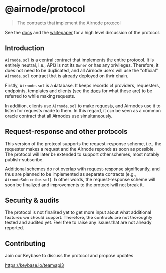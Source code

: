 # @airnode/protocol

> The contracts that implement the Airnode protocol

See the [docs](https://github.com/api3dao/api3-docs) and the [whitepaper](https://github.com/api3dao/api3-whitepaper) for a high level discussion of the protocol.

## Introduction

`Airnode.sol` is a central contract that implements the entire protocol.
It is entirely neutral, i.e., API3 is not its `Owner` or has any privileges.
Therefore, it does not need to be duplicated, and all Airnode users will use the "official" `Airnode.sol` contract that is already deployed on their chain.

Firstly, `Airnode.sol` is a database.
It keeps records of providers, requesters, endpoints, templates and clients (see the [docs](https://github.com/api3dao/api3-docs) for what these are) to be referred to while making requests.

In addition, clients use `Airnode.sol` to make requests, and Airnodes use it to listen for requests made to them.
In this regard, it can be seen as a common oracle contract that all Airnodes use simultaneously.

## Request-response and other protocols

This version of the protocol supports the request-response scheme, i.e., the requester makes a request and the Airnode reponds as soon as possible.
The protocol will later be extended to support other schemes, most notably publish-subscribe.

Additional schemes do not overlap with request-response significantly, and thus are planned to be implemented as separate contracts (e.g., `AirnodeSubscribe.sol`).
In other words, the request-response scheme will soon be finalized and improvements to the protocol will not break it.

## Security & audits

The protocol is not finalized yet to get more input about what additional features we should support.
Therefore, the contracts are not thoroughly tested and audited yet.
Feel free to raise any issues that are not already reported.

## Contributing

Join our Keybase to discuss the protocol and propose updates

https://keybase.io/team/api3
